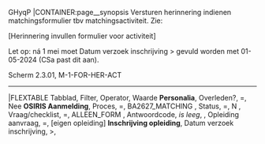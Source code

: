 GHyqP
|CONTAINER:page__synopsis
Versturen herinnering indienen matchingsformulier tbv matchingsactiviteit. Zie:

[Herinnering invullen formulier voor activiteit]

Let op: ná 1 mei moet Datum verzoek inschrijving > gevuld worden met 01-05-2024 (CSa past dit aan).

Scherm 2.3.01, M-1-FOR-HER-ACT
_____
|FLEXTABLE
Tabblad, Filter, Operator, Waarde
**Personalia**, Overleden?, =, Nee
**OSIRIS Aanmelding**, Proces, =, BA2627_MATCHING
, Status, =, N
, Vraag/checklist, =, ALLEEN_FORM
, Antwoordcode, *is leeg*,
, Opleiding aanvraag, =, [eigen opleiding]
**Inschrijving opleiding**, Datum verzoek inschrijving, >, 
